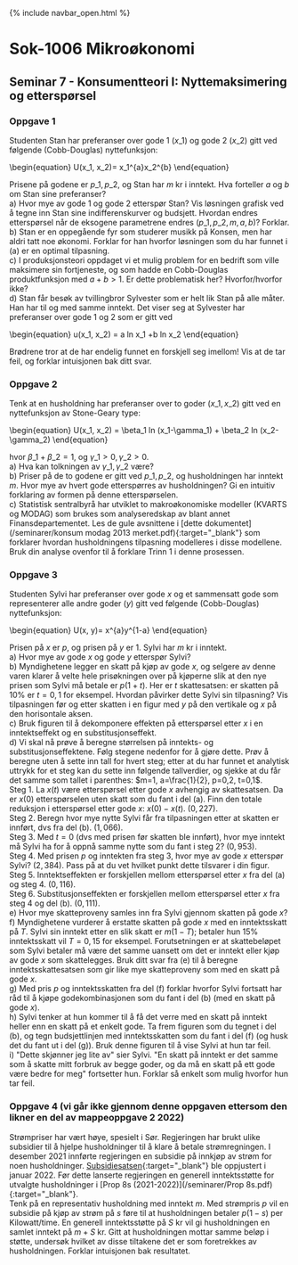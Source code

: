 {% include navbar_open.html %}
# Sok-1006 Mikroøkonomi   

## Seminar 7 - Konsumentteori I: Nyttemaksimering og etterspørsel   

   

### Oppgave 1   

Studenten Stan har preferanser over gode 1 ($x\_1$) og gode 2 ($x\_2$) gitt ved følgende (Cobb-Douglas) nyttefunksjon:

\begin{equation}
    U(x\_1, x\_2)= x\_1^{a}x\_2^{b}
\end{equation}

Prisene på godene er $p\_1, p\_2$, og Stan har $m$ kr i inntekt. Hva forteller $a$ og $b$ om Stan sine preferanser?      
a) Hvor mye av gode 1 og gode 2 etterspør Stan? Vis løsningen grafisk ved å tegne inn Stan sine indifferenskurver og budsjett. Hvordan endres etterspørsel når de eksogene parametrene endres ($p\_1, p\_2, m, a, b$)? Forklar.       
b) Stan er en oppegående fyr som studerer musikk på Konsen, men har aldri tatt noe økonomi. Forklar for han hvorfor løsningen som du har funnet i (a) er en optimal tilpasning.   
c) I produksjonsteori oppdaget vi et mulig problem for en bedrift som ville maksimere sin fortjeneste, og som hadde en Cobb-Douglas produktfunksjon med $a+b>1$. Er dette problematisk her? Hvorfor/hvorfor ikke?    
d) Stan får besøk av tvillingbror Sylvester som er helt lik Stan på alle måter. Han har til og med samme inntekt. Det viser seg at Sylvester har preferanser over gode 1 og 2 som er gitt ved

\begin{equation}
    u(x\_1, x\_2) = a ln x\_1 +b ln x\_2
\end{equation}

Brødrene tror at de har endelig funnet en forskjell seg imellom! Vis at de tar feil, og forklar intuisjonen bak ditt svar.    




### Oppgave 2   

Tenk at en husholdning har preferanser over to goder ($x\_1, x\_2$) gitt ved en nyttefunksjon av Stone-Geary type:

\begin{equation}
   U(x\_1, x\_2) = \beta\_1 ln (x\_1-\gamma\_1) + \beta\_2 ln (x\_2-\gamma\_2) 
\end{equation}

hvor $\beta\_1+\beta\_2=1$, og $\gamma\_1>0, \gamma\_2>0$.    
a) Hva kan tolkningen av $\gamma\_1, \gamma\_2$ være?   
b) Priser på de to godene er gitt ved $p\_1, p\_2$, og husholdningen har inntekt $m$. Hvor mye av hvert gode etterspørres av husholdningen? Gi en intuitiv forklaring av formen på denne etterspørselen.   
c) Statistisk sentralbyrå har utviklet to makroøkonomiske modeller (KVARTS og MODAG) som brukes som analyseredskap av blant annet Finansdepartementet. Les de gule avsnittene i [dette dokumentet](/seminarer/konsum modag 2013 merket.pdf){:target="_blank"} som forklarer hvordan husholdningens tilpasning modelleres i disse modellene. Bruk din analyse ovenfor til å forklare Trinn 1 i denne prosessen.   



### Oppgave 3   

Studenten Sylvi har preferanser over gode $x$ og et sammensatt gode som representerer alle andre goder ($y$) gitt ved følgende (Cobb-Douglas) nyttefunksjon:

\begin{equation}
    U(x, y)= x^{a}y^{1-a}
\end{equation}

Prisen på $x$ er $p$, og prisen på $y$ er 1. Sylvi har $m$ kr i inntekt.       
a) Hvor mye av gode $x$ og gode $y$ etterspør Sylvi?   
b) Myndighetene legger en skatt på kjøp av gode $x$, og selgere av denne varen klarer å velte hele prisøkningen over på kjøperne slik at den nye prisen som Sylvi må betale er $p(1+t)$. Her er $t$ skattesatsen: er skatten på 10% er $t=0,1$ for eksempel. Hvordan påvirker dette Sylvi sin tilpasning? Vis tilpasningen før og etter skatten i en figur med $y$ på den vertikale og $x$ på den horisontale aksen.    
c) Bruk figuren til å dekomponere effekten på etterspørsel etter $x$ i en inntektseffekt og en substitusjonseffekt.   
d) Vi skal nå prøve å beregne størrelsen på inntekts- og substitusjonseffektene. Følg stegene nedenfor for å gjøre dette. Prøv å beregne uten å sette inn tall for hvert steg; etter at du har funnet et analytisk uttrykk for et steg kan du sette inn følgende tallverdier, og sjekke at du får det samme som tallet i parenthes: $m=1, a=\frac{1}{2}, p=0,2, t=0,1$.   
Steg 1. La $x(t)$ være etterspørsel etter gode $x$ avhengig av skattesatsen. Da er $x(0)$ etterspørselen uten skatt som du fant i del (a). Finn den totale reduksjon i etterspørsel etter gode $x$: $x(0)-x(t)$. ($0,227$).   
Steg 2. Beregn hvor mye nytte Sylvi får fra tilpasningen etter at skatten er innført, dvs fra del (b). ($1,066$).   
Steg 3. Med $t=0$ (dvs med prisen før skatten ble innført), hvor mye inntekt må Sylvi ha for å oppnå samme nytte som du fant i steg 2? ($0,953$).   
Steg 4. Med prisen $p$ og inntekten fra steg 3, hvor mye av gode $x$ etterspør Sylvi? ($2,384$). Pass på at du vet hvilket punkt dette tilsvarer i din figur.   
Steg 5. Inntektseffekten er forskjellen mellom etterspørsel etter $x$ fra del (a) og steg 4. ($0,116$).   
Steg 6. Substitusjonseffekten er forskjellen mellom etterspørsel etter $x$ fra steg 4 og del (b). ($0,111$).   
e) Hvor mye skatteproveny samles inn fra Sylvi gjennom skatten på gode $x$?   
f) Myndighetene vurderer å erstatte skatten på gode $x$ med en inntektsskatt på $T$. Sylvi sin inntekt etter en slik skatt er $m(1-T)$; betaler hun 15% inntektsskatt vil $T=0,15$ for eksempel. Forutsetningen er at skattebeløpet som Sylvi betaler må være det samme uansett om det er inntekt eller kjøp av gode $x$ som skattelegges. Bruk ditt svar fra (e) til å beregne inntektsskattesatsen som gir like mye skatteproveny som med en skatt på gode $x$.    
g) Med pris $p$ og inntektsskatten fra del (f) forklar hvorfor Sylvi fortsatt har råd til å kjøpe godekombinasjonen som du fant i del (b) (med en skatt på gode $x$).   
h) Sylvi tenker at hun kommer til å få det verre med en skatt på inntekt heller enn en skatt på et enkelt gode. Ta frem figuren som du tegnet i del (b), og tegn budsjettlinjen med inntektsskatten som du fant i del (f) (og husk det du fant ut i del (g)). Bruk denne figuren til å vise Sylvi at hun tar feil.    
i) "Dette skjønner jeg lite av" sier Sylvi. "En skatt på inntekt er det samme som å skatte mitt forbruk av begge goder, og da må en skatt på ett gode være bedre for meg" fortsetter hun. Forklar så enkelt som mulig hvorfor hun tar feil.     

### Oppgave 4 (vi går ikke gjennom denne oppgaven ettersom den likner en del av mappeoppgave 2 2022)    

Strømpriser har vært høye, spesielt i Sør. Regjeringen har brukt ulike subsidier til å hjelpe husholdninger til å klare å betale strømregningen. I desember 2021 innførte regjeringen en subsidie på innkjøp av strøm for noen husholdninger. [Subsidiesatsen](https://www.regjeringen.no/no/aktuelt/regjeringen-oppjusterer-sikringsordningen-og-gir-folk-mer-stromstotte/id2894979/){:target="_blank"} ble oppjustert i januar 2022. Før dette lanserte regjeringen en generell inntektsstøtte for utvalgte husholdninger i [Prop 8s (2021-2022)](/seminarer/Prop 8s.pdf){:target="_blank"}.         
Tenk på en representativ husholdning med inntekt $m$. Med strømpris $p$ vil en subsidie på kjøp av strøm på $s$ føre til at husholdningen betaler $p(1-s)$ per Kilowatt/time. En generell inntektsstøtte på $S$ kr vil gi husholdningen en samlet inntekt på $m+S$ kr. Gitt at husholdningen mottar samme beløp i støtte, undersøk hvilket av disse tiltakene det er som foretrekkes av husholdningen. Forklar intuisjonen bak resultatet. 










